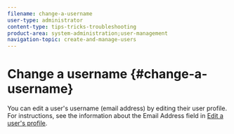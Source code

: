 ```yaml
---
filename: change-a-username
user-type: administrator
content-type: tips-tricks-troubleshooting
product-area: system-administration;user-management
navigation-topic: create-and-manage-users
---
```




# Change a username {#change-a-username}

You can edit a user's username (email address) by editing their user profile. For instructions, see the information about the Email Address field in [Edit a user's profile](edit-a-users-profile.md).
